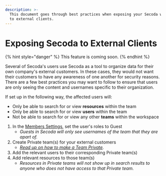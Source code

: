 ```yaml
---
description: >-
  This document goes through best practices when exposing your Secoda workspace
  to external clients.
---
```


# Exposing Secoda to External Clients

{% hint style="danger" %}
This feature is coming soon.&#x20;
{% endhint %}

Several of Secoda's users use Secoda as a tool to organize data for their own company's external customers. In these cases, they would not want their customers to have any awareness of one another for security reasons. There are a few best practices you may want to follow to ensure that users are only seeing the content and usernames specific to their organization.&#x20;

If set up in the following way, the affected users will:

* Only be able to search for or view **resources** within the team
* Only be able to search for or view **users** within the team
* Not be able to search for or view any other **teams** within the workspace

1. In the [Members Settings](https://app.secoda.co/settings/members), set the user's roles to Guest
   * _Guests in Secoda will only see usernames of the team that they are apart of._&#x20;
2. Create Private team(s) for your external customers
   * [_Read up on how to make a Team Private_](../user-management/teams.md#creating-teams)_._
3. Add the relevant users to their corresponding Private team(s)
4. Add relevant resources to those team(s)
   * _Resources in Private teams will not show up in search results to anyone who does not have access to that Private team._
